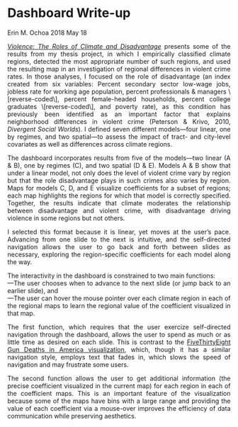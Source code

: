 Dashboard Write-up
================
Erin M. Ochoa
2018 May 18

<p align="justify">
<a href=http://people.cs.uchicago.edu/~emo/ClimateViolence><i>Violence: The Roles of Climate and Disadvantage</i></a> presents some of the results from my thesis project, in which I empirically classified climate regions, detected the most appropriate number of such regions, and used the resulting map in an investigation of regional differences in violent crime rates. In those analyses, I focused on the role of disadvantage (an index created from six variables: Percent secondary sector low-wage jobs, jobless rate for working age population, percent professionals & managers \[reverse-coded\], percent female-headed households, percent college graduates \[reverse-coded\], and poverty rate), as this condition has previously been identified as an important factor that explains neighborhood differences in violent crime (Peterson & Krivo, 2010, <i>Divergent Social Worlds</i>). I defined seven different models—four linear, one by regimes, and two spatial—to assess the impact of tract- and city-level covariates as well as differences across climate regions.
</p>
<p align="justify">
The dashboard incorporates results from five of the models—two linear (A & B), one by regimes (C), and two spatial (D & E). Models A & B show that under a linear model, not only does the level of violent crime vary by region but that the role disadvantage plays in such crimes also varies by region. Maps for models C, D, and E visualize coefficients for a subset of regions; each map highlights the regions for which that model is correctly specified. Together, the results indicate that climate moderates the relationship between disadvantage and violent crime, with disadvantage driving violence in some regions but not others.
</p>
<p align="justify">
I selected this format because it is linear, yet moves at the user’s pace. Advancing from one slide to the next is intuitive, and the self-directed navigation allows the user to go back and forth between slides as necessary, exploring the region-specific coefficients for each model along the way.
</p>
<p align="justify">
The interactivity in the dashboard is constrained to two main functions:<br> —The user chooses when to advance to the next slide (or jump back to an earlier slide), and<br> —The user can hover the mouse pointer over each climate region in each of the regional maps to learn the regional value of the coefficient visualized in that map.
</p>
<p align="justify">
The first function, which requires that the user exercize self-directed navigation through the dashboard, allows the user to spend as much or as little time as desired on each slide. This is contrast to the <a href=https://fivethirtyeight.com/features/gun-deaths>FiveThirtyEight Gun Deaths in America visualization</a>, which, though it has a similar navigation style, employs text that fades in, which slows the speed of navigation and may frustrate some users.
</p>
<p align="justify">
The second function allows the user to get additional information (the precise coefficient visualized in the current map) for each region in each of the coefficient maps. This is an important feature of the visualization because some of the maps have bins with a large range and providing the value of each coefficient via a mouse-over improves the efficiency of data communication while preserving aesthetics.
</p>
